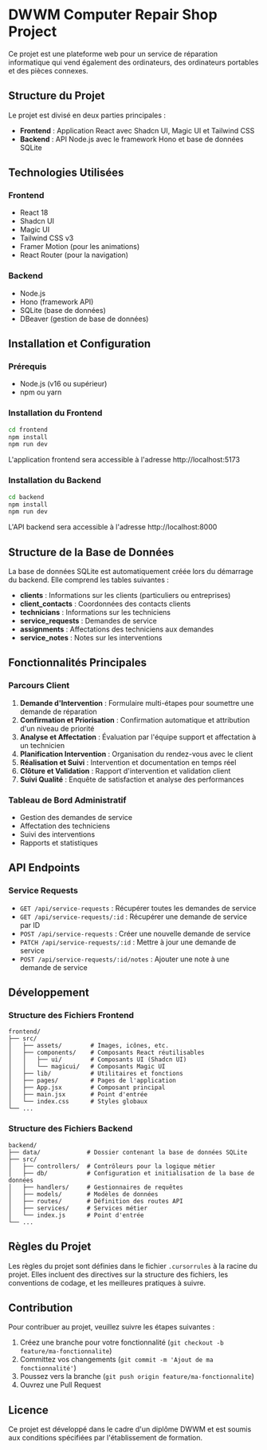 # DWWM Computer Repair Shop Project

Ce projet est une plateforme web pour un service de réparation informatique qui vend également des ordinateurs, des ordinateurs portables et des pièces connexes.

## Structure du Projet

Le projet est divisé en deux parties principales :

- **Frontend** : Application React avec Shadcn UI, Magic UI et Tailwind CSS
- **Backend** : API Node.js avec le framework Hono et base de données SQLite

## Technologies Utilisées

### Frontend
- React 18
- Shadcn UI
- Magic UI
- Tailwind CSS v3
- Framer Motion (pour les animations)
- React Router (pour la navigation)

### Backend
- Node.js
- Hono (framework API)
- SQLite (base de données)
- DBeaver (gestion de base de données)

## Installation et Configuration

### Prérequis
- Node.js (v16 ou supérieur)
- npm ou yarn

### Installation du Frontend

```bash
cd frontend
npm install
npm run dev
```

L'application frontend sera accessible à l'adresse http://localhost:5173

### Installation du Backend

```bash
cd backend
npm install
npm run dev
```

L'API backend sera accessible à l'adresse http://localhost:8000

## Structure de la Base de Données

La base de données SQLite est automatiquement créée lors du démarrage du backend. Elle comprend les tables suivantes :

- **clients** : Informations sur les clients (particuliers ou entreprises)
- **client_contacts** : Coordonnées des contacts clients
- **technicians** : Informations sur les techniciens
- **service_requests** : Demandes de service
- **assignments** : Affectations des techniciens aux demandes
- **service_notes** : Notes sur les interventions

## Fonctionnalités Principales

### Parcours Client

1. **Demande d'Intervention** : Formulaire multi-étapes pour soumettre une demande de réparation
2. **Confirmation et Priorisation** : Confirmation automatique et attribution d'un niveau de priorité
3. **Analyse et Affectation** : Évaluation par l'équipe support et affectation à un technicien
4. **Planification Intervention** : Organisation du rendez-vous avec le client
5. **Réalisation et Suivi** : Intervention et documentation en temps réel
6. **Clôture et Validation** : Rapport d'intervention et validation client
7. **Suivi Qualité** : Enquête de satisfaction et analyse des performances

### Tableau de Bord Administratif

- Gestion des demandes de service
- Affectation des techniciens
- Suivi des interventions
- Rapports et statistiques

## API Endpoints

### Service Requests

- `GET /api/service-requests` : Récupérer toutes les demandes de service
- `GET /api/service-requests/:id` : Récupérer une demande de service par ID
- `POST /api/service-requests` : Créer une nouvelle demande de service
- `PATCH /api/service-requests/:id` : Mettre à jour une demande de service
- `POST /api/service-requests/:id/notes` : Ajouter une note à une demande de service

## Développement

### Structure des Fichiers Frontend

```
frontend/
├── src/
│   ├── assets/        # Images, icônes, etc.
│   ├── components/    # Composants React réutilisables
│   │   ├── ui/        # Composants UI (Shadcn UI)
│   │   └── magicui/   # Composants Magic UI
│   ├── lib/           # Utilitaires et fonctions
│   ├── pages/         # Pages de l'application
│   ├── App.jsx        # Composant principal
│   ├── main.jsx       # Point d'entrée
│   └── index.css      # Styles globaux
└── ...
```

### Structure des Fichiers Backend

```
backend/
├── data/             # Dossier contenant la base de données SQLite
├── src/
│   ├── controllers/  # Contrôleurs pour la logique métier
│   ├── db/           # Configuration et initialisation de la base de données
│   ├── handlers/     # Gestionnaires de requêtes
│   ├── models/       # Modèles de données
│   ├── routes/       # Définition des routes API
│   ├── services/     # Services métier
│   └── index.js      # Point d'entrée
└── ...
```

## Règles du Projet

Les règles du projet sont définies dans le fichier `.cursorrules` à la racine du projet. Elles incluent des directives sur la structure des fichiers, les conventions de codage, et les meilleures pratiques à suivre.

## Contribution

Pour contribuer au projet, veuillez suivre les étapes suivantes :

1. Créez une branche pour votre fonctionnalité (`git checkout -b feature/ma-fonctionnalite`)
2. Committez vos changements (`git commit -m 'Ajout de ma fonctionnalité'`)
3. Poussez vers la branche (`git push origin feature/ma-fonctionnalite`)
4. Ouvrez une Pull Request

## Licence

Ce projet est développé dans le cadre d'un diplôme DWWM et est soumis aux conditions spécifiées par l'établissement de formation.
